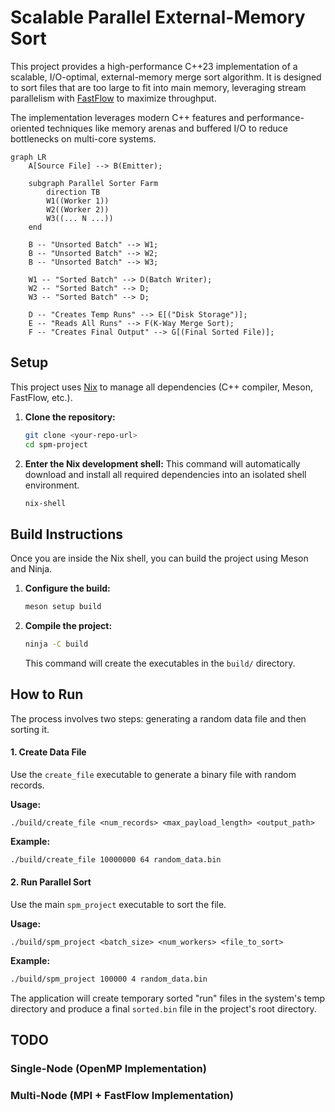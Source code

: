 # Scalable Parallel External-Memory Sort

This project provides a high-performance C++23 implementation of a scalable, I/O-optimal, external-memory merge sort algorithm.
It is designed to sort files that are too large to fit into main memory, leveraging stream parallelism with [FastFlow](https://github.com/fastflow/fastflow) to maximize throughput.

The implementation leverages modern C++ features and performance-oriented techniques like memory arenas and buffered I/O to reduce bottlenecks on multi-core systems.

```mermaid
graph LR
    A[Source File] --> B(Emitter);

    subgraph Parallel Sorter Farm
        direction TB
        W1((Worker 1))
        W2((Worker 2))
        W3((... N ...))
    end

    B -- "Unsorted Batch" --> W1;
    B -- "Unsorted Batch" --> W2;
    B -- "Unsorted Batch" --> W3;
    
    W1 -- "Sorted Batch" --> D(Batch Writer);
    W2 -- "Sorted Batch" --> D;
    W3 -- "Sorted Batch" --> D;

    D -- "Creates Temp Runs" --> E[("Disk Storage")];
    E -- "Reads All Runs" --> F(K-Way Merge Sort);
    F -- "Creates Final Output" --> G[(Final Sorted File)];
```

## Setup

This project uses [Nix](https://nixos.org/) to manage all dependencies (C++ compiler, Meson, FastFlow, etc.).

1.  **Clone the repository:**
    ```sh
    git clone <your-repo-url>
    cd spm-project
    ```

2.  **Enter the Nix development shell:**
    This command will automatically download and install all required dependencies into an isolated shell environment.
    ```sh
    nix-shell
    ```

## Build Instructions

Once you are inside the Nix shell, you can build the project using Meson and Ninja.

1.  **Configure the build:**
    ```sh
    meson setup build
    ```

2.  **Compile the project:**
    ```sh
    ninja -C build
    ```
    This command will create the executables in the `build/` directory.

## How to Run

The process involves two steps: generating a random data file and then sorting it.

#### 1. Create Data File

Use the `create_file` executable to generate a binary file with random records.

**Usage:**
```
./build/create_file <num_records> <max_payload_length> <output_path>
```

**Example:**
```sh
./build/create_file 10000000 64 random_data.bin
```

#### 2. Run Parallel Sort

Use the main `spm_project` executable to sort the file.

**Usage:**
```
./build/spm_project <batch_size> <num_workers> <file_to_sort>
```

**Example:**
```sh
./build/spm_project 100000 4 random_data.bin
```
The application will create temporary sorted "run" files in the system's temp directory and produce a final `sorted.bin` file in the project's root directory.

## TODO

### Single-Node (OpenMP Implementation)

### Multi-Node (MPI + FastFlow Implementation)
